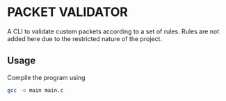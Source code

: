 # PACKET VALIDATOR
A CLI to validate custom packets according to a set of rules. Rules are not added here due to the restricted nature of the project.

## Usage

Compile the program using

```sh
gcc -o main main.c
